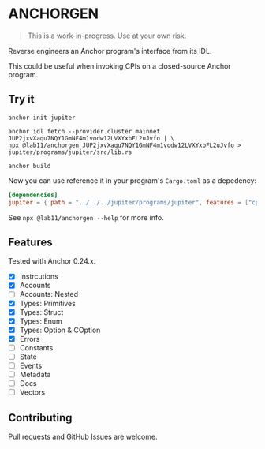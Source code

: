 ANCHORGEN
===

> This is a work-in-progress. Use at your own risk.

Reverse engineers an Anchor program's interface from its IDL.

This could be useful when invoking CPIs on a closed-source Anchor program.

Try it
---

```
anchor init jupiter

anchor idl fetch --provider.cluster mainnet JUP2jxvXaqu7NQY1GmNF4m1vodw12LVXYxbFL2uJvfo | \
npx @lab11/anchorgen JUP2jxvXaqu7NQY1GmNF4m1vodw12LVXYxbFL2uJvfo > jupiter/programs/jupiter/src/lib.rs

anchor build
```

Now you can use reference it in your program's `Cargo.toml` as a depedency:

```toml
[dependencies]
jupiter = { path = "../../../jupiter/programs/jupiter", features = ["cpi", "no-entrypoint"] }
```

See `npx @lab11/anchorgen --help` for more info.

Features
---

Tested with Anchor 0.24.x.

- [x] Instrcutions
- [x] Accounts
- [ ] Accounts: Nested
- [x] Types: Primitives
- [x] Types: Struct
- [x] Types: Enum
- [x] Types: Option & COption
- [x] Errors
- [ ] Constants
- [ ] State
- [ ] Events
- [ ] Metadata
- [ ] Docs
- [ ] Vectors

Contributing
---

Pull requests and GitHub Issues are welcome.